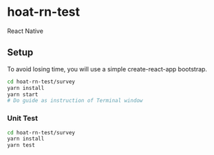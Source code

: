 # hoat-rn-test
React Native

## Setup

To avoid losing time, you will use a simple create-react-app bootstrap.

```bash
cd hoat-rn-test/survey
yarn install
yarn start
# Do guide as instruction of Terminal window
```

### Unit Test

```bash
cd hoat-rn-test/survey
yarn install
yarn test
```
